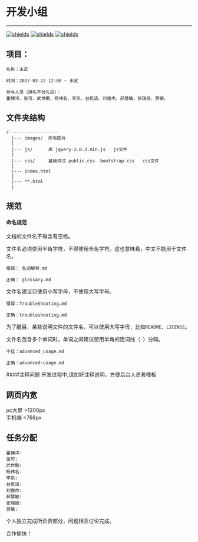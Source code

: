# 开发小组

---
[![shields](https://img.shields.io/badge/README-CN-green.svg)]() 
[![shields](https://img.shields.io/badge/README-EN-green.svg)]()
[![shields](https://img.shields.io/vso/build/larsbrinkhoff/953a34b9-5966-4923-a48a-c41874cfb5f5/1.svg)]()

## 项目：   
```
名称：未定
```
```
时间：2017-03-22 12:00 ~ 未定
```
```
参与人员（排名不分先后）：
霍博洋、张可、武世鹏、杨伟名、李凯、台乾请、刘俊杰、郝慧敏、张瑞丽、贾敏。
```
## 文件夹结构
```
/-------------------
  |--- images/  所有图片
  |
  |--- js/      库 jquery-2.0.3.min.js   js文件
  |
  |--- css/     基础样式 public.css  bootstrap.css   css文件
  |
  |--- index.html
  |
  |--- **.html
  |
```
## 规范

#### 命名规范

文档的文件名不得含有空格。

文件名必须使用半角字符，不得使用全角字符。这也意味着，中文不能用于文件名。

```
错误： 名词解释.md

正确： glossary.md

```

文件名建议只使用小写字母，不使用大写字母。

```
错误：TroubleShooting.md

正确：troubleshooting.md

```

为了醒目，某些说明文件的文件名，可以使用大写字母，比如`README`、`LICENSE`。

文件名包含多个单词时，单词之间建议使用半角的连词线（`-`）分隔。

```
不佳：advanced_usage.md

正确：advanced-usage.md
```
####注释问题
  开发过程中,请加好注释说明，方便后台人员套模板

## 网页内宽
  pc大屏 >1200px     
  手机端 <768px

## 任务分配
```
霍博洋:
张可:
武世鹏:
杨伟名:
李凯:
台乾请:
刘俊杰:
郝慧敏:
张瑞丽:
贾敏:
```
  个人独立完成所负责部分，问题相互讨论完成。

  合作愉快！
  

